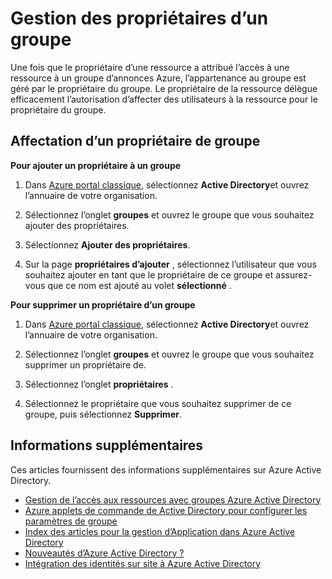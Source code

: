 
<properties
    pageTitle="Étapes suivantes pour la gestion de l’accès à l’aide de groupes | Microsoft Azure"
    description="Advanced mode-pour gérer des groupes de sécurité et comment utiliser ces groupes pour gérer l’accès à une ressource."
    services="active-directory"
    documentationCenter=""
    authors="curtand"
    manager="femila"
    editor=""/>

<tags
    ms.service="active-directory"
    ms.workload="identity"
    ms.tgt_pltfrm="na"
    ms.devlang="na"
    ms.topic="article"
    ms.date="09/22/2016"
    ms.author="curtand"/>

# <a name="managing-owners-for-a-group"></a>Gestion des propriétaires d’un groupe
Une fois que le propriétaire d’une ressource a attribué l’accès à une ressource à un groupe d’annonces Azure, l’appartenance au groupe est géré par le propriétaire du groupe. Le propriétaire de la ressource délègue efficacement l’autorisation d’affecter des utilisateurs à la ressource pour le propriétaire du groupe.

## <a name="assigning-group-ownership"></a>Affectation d’un propriétaire de groupe

**Pour ajouter un propriétaire à un groupe**

1. Dans [Azure portal classique](https://manage.windowsazure.com), sélectionnez **Active Directory**et ouvrez l’annuaire de votre organisation.

2. Sélectionnez l’onglet **groupes** et ouvrez le groupe que vous souhaitez ajouter des propriétaires.

3. Sélectionnez **Ajouter des propriétaires**.

4. Sur la page **propriétaires d’ajouter** , sélectionnez l’utilisateur que vous souhaitez ajouter en tant que le propriétaire de ce groupe et assurez-vous que ce nom est ajouté au volet **sélectionné** .


**Pour supprimer un propriétaire d’un groupe**

1. Dans [Azure portal classique](https://manage.windowsazure.com), sélectionnez **Active Directory**et ouvrez l’annuaire de votre organisation.

2. Sélectionnez l’onglet **groupes** et ouvrez le groupe que vous souhaitez supprimer un propriétaire de.

4. Sélectionnez l’onglet **propriétaires** .

5. Sélectionnez le propriétaire que vous souhaitez supprimer de ce groupe, puis sélectionnez **Supprimer**.

## <a name="additional-information"></a>Informations supplémentaires

Ces articles fournissent des informations supplémentaires sur Azure Active Directory.

* [Gestion de l’accès aux ressources avec groupes Azure Active Directory](active-directory-manage-groups.md)
* [Azure applets de commande de Active Directory pour configurer les paramètres de groupe](active-directory-accessmanagement-groups-settings-cmdlets.md)
* [Index des articles pour la gestion d’Application dans Azure Active Directory](active-directory-apps-index.md)
* [Nouveautés d’Azure Active Directory ?](active-directory-whatis.md)
* [Intégration des identités sur site à Azure Active Directory](active-directory-aadconnect.md)
